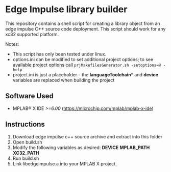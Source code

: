 # Edge Impulse library builder
This repository contains a shell script for creating a library object from an edge
impulse C++ source code deployment. This script should work for any xc32 supported
platform.

Notes:
- This script has only been tested under linux.
- options.ini can be modified to set additional project options; to see
  available project options call `prjMakefilesGenerator.sh -setoptions=@ -help`
- project.ini is just a placeholder - the **languageToolchain*** and **device**
  variables are replaced when building the project

## Software Used
* MPLAB® X IDE *>=6.00* (https://microchip.com/mplab/mplab-x-ide)

## Instructions
1. Download edge impulse c++ source archive and extract into this folder
2. Open build.sh
3. Modify the following variables as desired: **DEVICE** **MPLAB_PATH** **XC32_PATH**
4. Run build.sh
5. Link libedgeimpulse.a into your MPLAB X project.

